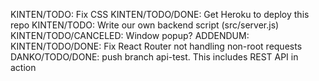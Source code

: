 KINTEN/TODO: Fix CSS
KINTEN/TODO/DONE: Get Heroku to deploy this repo
KINTEN/TODO: Write our own backend script (src/server.js)
KINTEN/TODO/CANCELED: Window popup?
ADDENDUM: 
KINTEN/TODO/DONE: Fix React Router not handling non-root requests
DANKO/TODO/DONE: push branch api-test. This includes REST API in action